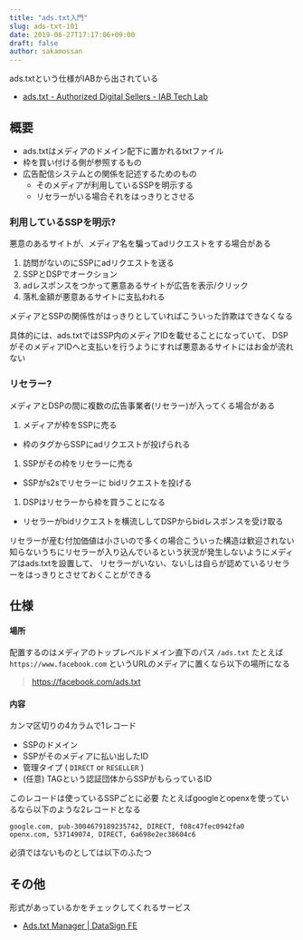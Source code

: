 ```yaml
---
title: "ads.txt入門"
slug: ads-txt-101
date: 2019-06-27T17:17:06+09:00
draft: false
author: sakamossan
---
```


ads.txtという仕様がIABから出されている

- [ads.txt - Authorized Digital Sellers - IAB Tech Lab](https://iabtechlab.com/ads-txt/)


## 概要

- ads.txtはメディアのドメイン配下に置かれるtxtファイル
- 枠を買い付ける側が参照するもの
- 広告配信システムとの関係を記述するためのもの
  - そのメディアが利用しているSSPを明示する
  - リセラーがいる場合それをはっきりとさせる


### 利用しているSSPを明示?

悪意のあるサイトが、メディア名を騙ってadリクエストをする場合がある

1. 訪問がないのにSSPにadリクエストを送る
1. SSPとDSPでオークション
1. adレスポンスをつかって悪意あるサイトが広告を表示/クリック
1. 落札金額が悪意あるサイトに支払われる

メディアとSSPの関係性がはっきりとしていればこういった詐欺はできなくなる

具体的には、ads.txtではSSP内のメディアIDを載せることになっていて、
DSPがそのメディアIDへと支払いを行うようにすれば悪意あるサイトにはお金が流れない


### リセラー?

メディアとDSPの間に複数の広告事業者(リセラー)が入ってくる場合がある

1. メディアが枠をSSPに売る
  - 枠のタグからSSPにadリクエストが投げられる
1. SSPがその枠をリセラーに売る
  - SSPがs2sでリセラーに bidリクエストを投げる
1. DSPはリセラーから枠を買うことになる
  - リセラーがbidリクエストを横流ししてDSPからbidレスポンスを受け取る

リセラーが産む付加価値は小さいので多くの場合こういった構造は歓迎されない
知らないうちにリセラーが入り込んでいるという状況が発生しないようにメディアはads.txtを設置して、
リセラーがいない、ないしは自らが認めているリセラーをはっきりとさせておくことができる


## 仕様

#### 場所

配置するのはメディアのトップレベルドメイン直下のパス `/ads.txt`
たとえば `https://www.facebook.com` というURLのメディアに置くなら以下の場所になる

> https://facebook.com/ads.txt


#### 内容

カンマ区切りの4カラムで1レコード

- SSPのドメイン
- SSPがそのメディアに払い出したID
- 管理タイプ ( `DIRECT` or `RESELLER` )
- (任意) TAGという認証団体からSSPがもらっているID

このレコードは使っているSSPごとに必要
たとえばgoogleとopenxを使っているなら以下のような2レコードとなる

```
google.com, pub-3004679189235742, DIRECT, f08c47fec0942fa0
openx.com, 537149074, DIRECT, 6a698e2ec38604c6
```

必須ではないものとしては以下のふたつ



## その他

形式があっているかをチェックしてくれるサービス

- [Ads.txt Manager | DataSign FE](https://fe.datasign.co/adstxt/)
